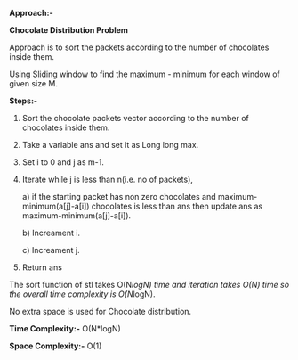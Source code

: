 **Approach:-**

**Chocolate Distribution Problem**

Approach is to sort the packets according to the number of chocolates inside them.

Using Sliding window to find the maximum - minimum for each window of given size M.

**Steps:-**
1. Sort the chocolate packets vector according to the number of chocolates inside them.
2. Take a variable ans and set it as Long long max.
3. Set i to 0 and j as m-1.
4. Iterate while j is less than n(i.e. no of packets),
    
    a) if the starting packet has non zero chocolates and maximum-minimum(a[j]-a[i]) chocolates is less than ans then update ans as maximum-minimum(a[j]-a[i]).
    
    b) Increament i.
    
    c) Increament j.
5. Return ans 

The sort function of stl takes O(N*logN) time and iteration takes O(N) time so the overall time complexity is O(N*logN).

No extra space is used for Chocolate distribution.

**Time Complexity:-** O(N*logN)

**Space Complexity:-** O(1)
